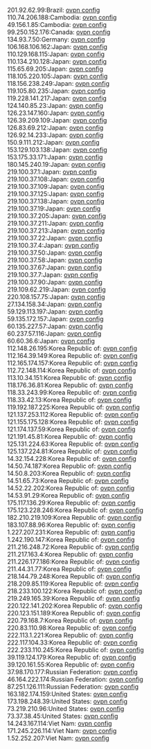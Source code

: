 201.92.62.99:Brazil: [ovpn config](vpn/201_92_62_99.ovpn)  
110.74.206.188:Cambodia: [ovpn config](vpn/110_74_206_188.ovpn)  
49.156.1.85:Cambodia: [ovpn config](vpn/49_156_1_85.ovpn)  
99.250.152.176:Canada: [ovpn config](vpn/99_250_152_176.ovpn)  
134.93.7.50:Germany: [ovpn config](vpn/134_93_7_50.ovpn)  
106.168.106.162:Japan: [ovpn config](vpn/106_168_106_162.ovpn)  
110.129.168.115:Japan: [ovpn config](vpn/110_129_168_115.ovpn)  
110.134.210.128:Japan: [ovpn config](vpn/110_134_210_128.ovpn)  
115.65.69.205:Japan: [ovpn config](vpn/115_65_69_205.ovpn)  
118.105.220.105:Japan: [ovpn config](vpn/118_105_220_105.ovpn)  
118.156.238.249:Japan: [ovpn config](vpn/118_156_238_249.ovpn)  
119.105.80.235:Japan: [ovpn config](vpn/119_105_80_235.ovpn)  
119.228.141.217:Japan: [ovpn config](vpn/119_228_141_217.ovpn)  
124.140.85.23:Japan: [ovpn config](vpn/124_140_85_23.ovpn)  
126.23.147.160:Japan: [ovpn config](vpn/126_23_147_160.ovpn)  
126.39.209.109:Japan: [ovpn config](vpn/126_39_209_109.ovpn)  
126.83.69.212:Japan: [ovpn config](vpn/126_83_69_212.ovpn)  
126.92.14.233:Japan: [ovpn config](vpn/126_92_14_233.ovpn)  
150.9.111.212:Japan: [ovpn config](vpn/150_9_111_212.ovpn)  
153.129.103.138:Japan: [ovpn config](vpn/153_129_103_138.ovpn)  
153.175.33.171:Japan: [ovpn config](vpn/153_175_33_171.ovpn)  
180.145.240.19:Japan: [ovpn config](vpn/180_145_240_19.ovpn)  
219.100.37.1:Japan: [ovpn config](vpn/219_100_37_1.ovpn)  
219.100.37.108:Japan: [ovpn config](vpn/219_100_37_108.ovpn)  
219.100.37.109:Japan: [ovpn config](vpn/219_100_37_109.ovpn)  
219.100.37.125:Japan: [ovpn config](vpn/219_100_37_125.ovpn)  
219.100.37.138:Japan: [ovpn config](vpn/219_100_37_138.ovpn)  
219.100.37.19:Japan: [ovpn config](vpn/219_100_37_19.ovpn)  
219.100.37.205:Japan: [ovpn config](vpn/219_100_37_205.ovpn)  
219.100.37.211:Japan: [ovpn config](vpn/219_100_37_211.ovpn)  
219.100.37.213:Japan: [ovpn config](vpn/219_100_37_213.ovpn)  
219.100.37.22:Japan: [ovpn config](vpn/219_100_37_22.ovpn)  
219.100.37.4:Japan: [ovpn config](vpn/219_100_37_4.ovpn)  
219.100.37.50:Japan: [ovpn config](vpn/219_100_37_50.ovpn)  
219.100.37.58:Japan: [ovpn config](vpn/219_100_37_58.ovpn)  
219.100.37.67:Japan: [ovpn config](vpn/219_100_37_67.ovpn)  
219.100.37.7:Japan: [ovpn config](vpn/219_100_37_7.ovpn)  
219.100.37.90:Japan: [ovpn config](vpn/219_100_37_90.ovpn)  
219.109.62.219:Japan: [ovpn config](vpn/219_109_62_219.ovpn)  
220.108.157.75:Japan: [ovpn config](vpn/220_108_157_75.ovpn)  
27.134.158.34:Japan: [ovpn config](vpn/27_134_158_34.ovpn)  
59.129.113.197:Japan: [ovpn config](vpn/59_129_113_197.ovpn)  
59.135.172.157:Japan: [ovpn config](vpn/59_135_172_157.ovpn)  
60.135.227.57:Japan: [ovpn config](vpn/60_135_227_57.ovpn)  
60.237.57.116:Japan: [ovpn config](vpn/60_237_57_116.ovpn)  
60.60.36.6:Japan: [ovpn config](vpn/60_60_36_6.ovpn)  
112.148.26.195:Korea Republic of: [ovpn config](vpn/112_148_26_195.ovpn)  
112.164.39.149:Korea Republic of: [ovpn config](vpn/112_164_39_149.ovpn)  
112.165.174.157:Korea Republic of: [ovpn config](vpn/112_165_174_157.ovpn)  
112.72.148.114:Korea Republic of: [ovpn config](vpn/112_72_148_114.ovpn)  
113.10.34.151:Korea Republic of: [ovpn config](vpn/113_10_34_151.ovpn)  
118.176.36.81:Korea Republic of: [ovpn config](vpn/118_176_36_81.ovpn)  
118.33.243.99:Korea Republic of: [ovpn config](vpn/118_33_243_99.ovpn)  
118.33.42.13:Korea Republic of: [ovpn config](vpn/118_33_42_13.ovpn)  
119.192.187.225:Korea Republic of: [ovpn config](vpn/119_192_187_225.ovpn)  
121.137.253.112:Korea Republic of: [ovpn config](vpn/121_137_253_112.ovpn)  
121.155.175.128:Korea Republic of: [ovpn config](vpn/121_155_175_128.ovpn)  
121.174.137.59:Korea Republic of: [ovpn config](vpn/121_174_137_59.ovpn)  
121.191.45.81:Korea Republic of: [ovpn config](vpn/121_191_45_81.ovpn)  
125.131.224.63:Korea Republic of: [ovpn config](vpn/125_131_224_63.ovpn)  
125.137.224.81:Korea Republic of: [ovpn config](vpn/125_137_224_81.ovpn)  
14.32.154.228:Korea Republic of: [ovpn config](vpn/14_32_154_228.ovpn)  
14.50.74.187:Korea Republic of: [ovpn config](vpn/14_50_74_187.ovpn)  
14.50.8.203:Korea Republic of: [ovpn config](vpn/14_50_8_203.ovpn)  
14.51.65.73:Korea Republic of: [ovpn config](vpn/14_51_65_73.ovpn)  
14.52.22.202:Korea Republic of: [ovpn config](vpn/14_52_22_202.ovpn)  
14.53.91.29:Korea Republic of: [ovpn config](vpn/14_53_91_29.ovpn)  
175.117.136.29:Korea Republic of: [ovpn config](vpn/175_117_136_29.ovpn)  
175.123.228.246:Korea Republic of: [ovpn config](vpn/175_123_228_246.ovpn)  
182.210.219.109:Korea Republic of: [ovpn config](vpn/182_210_219_109.ovpn)  
183.107.88.96:Korea Republic of: [ovpn config](vpn/183_107_88_96.ovpn)  
1.227.207.231:Korea Republic of: [ovpn config](vpn/1_227_207_231.ovpn)  
1.242.190.147:Korea Republic of: [ovpn config](vpn/1_242_190_147.ovpn)  
211.216.248.72:Korea Republic of: [ovpn config](vpn/211_216_248_72.ovpn)  
211.217.163.4:Korea Republic of: [ovpn config](vpn/211_217_163_4.ovpn)  
211.226.177.186:Korea Republic of: [ovpn config](vpn/211_226_177_186.ovpn)  
211.44.31.77:Korea Republic of: [ovpn config](vpn/211_44_31_77.ovpn)  
218.144.79.248:Korea Republic of: [ovpn config](vpn/218_144_79_248.ovpn)  
218.209.85.119:Korea Republic of: [ovpn config](vpn/218_209_85_119.ovpn)  
218.233.100.122:Korea Republic of: [ovpn config](vpn/218_233_100_122.ovpn)  
219.249.165.39:Korea Republic of: [ovpn config](vpn/219_249_165_39.ovpn)  
220.122.141.202:Korea Republic of: [ovpn config](vpn/220_122_141_202.ovpn)  
220.123.151.189:Korea Republic of: [ovpn config](vpn/220_123_151_189.ovpn)  
220.79.168.7:Korea Republic of: [ovpn config](vpn/220_79_168_7.ovpn)  
220.83.110.98:Korea Republic of: [ovpn config](vpn/220_83_110_98.ovpn)  
222.113.1.221:Korea Republic of: [ovpn config](vpn/222_113_1_221.ovpn)  
222.117.104.33:Korea Republic of: [ovpn config](vpn/222_117_104_33.ovpn)  
222.233.110.245:Korea Republic of: [ovpn config](vpn/222_233_110_245.ovpn)  
39.119.124.179:Korea Republic of: [ovpn config](vpn/39_119_124_179.ovpn)  
39.120.161.55:Korea Republic of: [ovpn config](vpn/39_120_161_55.ovpn)  
37.98.170.177:Russian Federation: [ovpn config](vpn/37_98_170_177.ovpn)  
46.164.222.174:Russian Federation: [ovpn config](vpn/46_164_222_174.ovpn)  
87.251.126.111:Russian Federation: [ovpn config](vpn/87_251_126_111.ovpn)  
163.182.174.159:United States: [ovpn config](vpn/163_182_174_159.ovpn)  
173.198.248.39:United States: [ovpn config](vpn/173_198_248_39.ovpn)  
73.219.210.96:United States: [ovpn config](vpn/73_219_210_96.ovpn)  
73.37.38.45:United States: [ovpn config](vpn/73_37_38_45.ovpn)  
14.243.167.114:Viet Nam: [ovpn config](vpn/14_243_167_114.ovpn)  
171.245.226.114:Viet Nam: [ovpn config](vpn/171_245_226_114.ovpn)  
1.52.252.207:Viet Nam: [ovpn config](vpn/1_52_252_207.ovpn)  
